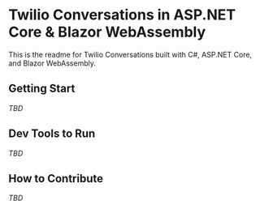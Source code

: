 # Twilio Conversations in ASP.NET Core & Blazor WebAssembly

This is the readme for Twilio Conversations built with C#, ASP.NET Core, and Blazor WebAssembly.

## Getting Start

_TBD_

## Dev Tools to Run

_TBD_

## How to Contribute

_TBD_


